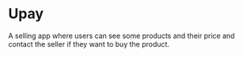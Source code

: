 # Upay
A selling app where users can see some products and their price and contact the seller if they want to buy the product.
